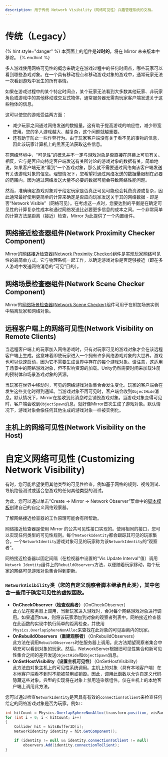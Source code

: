 ```yaml
---
description: 用于传统 Network Visibility（网络可见性）兴趣管理系统的文档。
---
```


# 传统（Legacy）

{% hint style="danger" %}
本页面上的组件是**过时的**，将在 Mirror 未来版本中移除。
{% endhint %}

多人游戏使用网络可见性的概念来确定在游戏过程中的任何时间点，哪些玩家可以看到哪些游戏对象。在一个具有移动视点和移动游戏对象的游戏中，通常玩家无法一次看到游戏中发生的所有事情。

如果在游戏过程中的某个特定时间点，某个玩家无法看到大多数其他玩家、非玩家角色或游戏中的其他移动或交互式物体，通常服务器无需向玩家客户端发送关于这些物体的信息。

这可以使您的游戏受益两方面：

- 减少玩家之间通过网络发送的数据量。这有助于提高游戏的响应性，减少带宽使用。您的多人游戏越大、越复杂，这个问题就越重要。
- 还有助于防止一些作弊行为。由于玩家客户端没有关于看不见的事物的信息，因此该玩家计算机上的黑客无法获取这些信息。

在网络环境中，“可见性”的概念并不一定与游戏对象是否直接在屏幕上可见有关。相反，它与是否应向特定客户端发送有关所讨论的游戏对象的数据有关。简单地说，如果客户端无法“看到”一个游戏对象，那么就不需要通过网络向该客户端发送有关该游戏对象的信息。理想情况下，您希望将通过网络发送的数据量限制在必要的范围内，因为通过网络发送大量不必要的数据可能会导致网络性能问题。

然而，准确确定游戏对象对于给定玩家是否真正可见可能也会耗费资源或复杂，因此通常最好使用更简单的计算来确定是否应向玩家发送关于其的网络数据 - 即是否“Network Visible”（网络可见）。在考虑这一点时，您要达到的平衡是在确定可见性的计算复杂性成本和通过网络发送比必要更多信息的成本之间。一个非常简单的计算方法是距离（接近）检查，Mirror 为此提供了一个内置组件。

## 网络接近检查器组件(Network Proximity Checker Component) <a href="#network-proximity-checker-component" id="network-proximity-checker-component"></a>

Mirror的[网络接近检查器(Network Proximity Checker)](../components/deprecated/network-proximity-checker.md)组件是实现玩家网络可见性的最简单方式。它与物理系统一起工作，以确定游戏对象是否足够接近（即在多人游戏中发送网络消息的“可见”目的）。

## 网络场景检查器组件(Network Scene Checker Component) <a href="#network-scene-checker-component" id="network-scene-checker-component"></a>

Mirror的[网络场景检查器(Network Scene Checker)](../components/deprecated/network-scene-checker.md)组件可用于在附加场景实例中隔离玩家和网络对象。

## 远程客户端上的网络可见性(Network Visibility on Remote Clients) <a href="#network-visibility-on-remote-clients" id="network-visibility-on-remote-clients"></a>

当远程客户端上的玩家加入网络游戏时，只有对玩家可见的游戏对象才会在该远程客户端上生成。这意味着即使玩家进入一个拥有许多网络游戏对象的大世界，游戏也可以快速启动，因为它不需要生成世界中存在的每个游戏对象。请注意，这适用于场景中的网络游戏对象，但不影响资源的加载。Unity仍然需要时间来加载注册的预制体和场景游戏对象的资源。

当玩家在世界中移动时，可见的网络游戏对象集合会发生变化。玩家的客户端会在发生这些变化时得到通知。当游戏对象不再可见时，客户端会收到`ObjectHide`消息。默认情况下，Mirror在接收到此消息时会销毁游戏对象。当游戏对象变得可见时，客户端会收到`ObjectSpawn`消息，就好像Mirror首次生成了游戏对象。默认情况下，游戏对象会像任何其他生成的游戏对象一样被实例化。

## 主机上的网络可见性(Network Visibility on the Host) <a href="#network-visibility-on-the-host" id="network-visibility-on-the-host"></a>


# 自定义网络可见性 (Customizing Network Visibility) <a href="#customizing-network-visibility" id="customizing-network-visibility"></a>

有时，您可能希望使用其他类型的可见性检查，例如基于网格的规则、视线测试、导航路径测试或适合您游戏的任何其他类型的测试。

为此，您可以通过单击“Create -> Mirror -> Network Observer”菜单中的[脚本模板](../general/script-templates.md)创建自己的自定义网络观察器。

了解网络接近检查器的工作原理可能会有所帮助。

网络接近检查器是使用 Mirror 的公共可见性接口实现的。使用相同的接口，您可以实现任何类型的可见性规则。每个`NetworkIdentity`都会跟踪其可见的玩家集合。一个`NetworkIdentity`游戏对象可见的玩家称为该`NetworkIdentity`的“观察者”。

网络接近检查器以固定间隔（在检视器中设置的“Vis Update Interval”值）调用`Network Identity`组件上的`RebuildObservers`方法，以便随着玩家移动，每个玩家的网络可见游戏对象集合得到更新。

### `NetworkVisibility`类（您的自定义观察者脚本继承自此类），其中包含一些用于确定可见性的虚拟函数。

* **OnCheckObserver（检查观察者）**（OnCheckObserver）\
  &#x20;此方法在服务器上调用，当新玩家进入游戏时，会对每个网络游戏对象进行调用。如果返回true，则将该玩家添加到对象的观察者列表中。网络接近检查器在此函数的实现中执行简单的距离检查，并使用`Physics.OverlapSphereNonAlloc`来查找在此对象的可见距离内的玩家。
* **OnRebuildObservers（重建观察者）**（OnRebuildObservers）\
  &#x20;此方法在调用`RebuildObservers`时在服务器上调用。此方法期望观察者集合中填充可以看到对象的玩家。然后，NetworkServer根据旧可见性集合和新可见性集合之间的差异发送`ObjectHide`和`ObjectSpawn`消息。
* **OnSetHostVisibility（设置主机可见性）**（OnSetHostVisibility）\
  &#x20;此方法由对象主机上的可见性系统调用。主机上的对象（具有本地客户端）在本地客户端看不到时不能被禁用或销毁。因此，调用此函数以允许自定义代码隐藏这些对象。典型的实现将在对象上禁用渲染器组件。仅在主机上的本地客户端上调用此方法。

您可以通过检查`NetworkIdentity`是否具有有效的`connectionToClient`来检查任何给定的网络游戏对象是否为玩家。例如：

```csharp
int hitCount = Physics.OverlapSphereNonAlloc(transform.position, visRange, hitsBuffer3D, castLayers);
for (int i = 0; i < hitCount; i++)
{
    Collider hit = hitsBuffer3D[i];
    NetworkIdentity identity = hit.GetComponent();

    if (identity != null && identity.connectionToClient != null)
        observers.Add(identity.connectionToClient);
}
```
